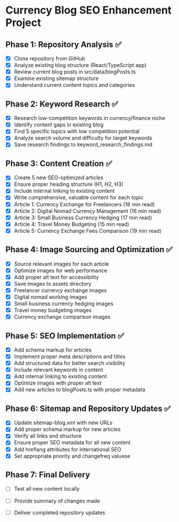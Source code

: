 # Currency Blog SEO Enhancement Project

## Phase 1: Repository Analysis ✅
- [x] Clone repository from GitHub
- [x] Analyze existing blog structure (React/TypeScript app)
- [x] Review current blog posts in src/data/blogPosts.ts
- [x] Examine existing sitemap structure
- [x] Understand current content topics and categories

## Phase 2: Keyword Research ✅
- [x] Research low-competition keywords in currency/finance niche
- [x] Identify content gaps in existing blog
- [x] Find 5 specific topics with low competition potential
- [x] Analyze search volume and difficulty for target keywords
- [x] Save research findings to keyword_research_findings.md

## Phase 3: Content Creation ✅
- [x] Create 5 new SEO-optimized articles
- [x] Ensure proper heading structure (H1, H2, H3)
- [x] Include internal linking to existing content
- [x] Write comprehensive, valuable content for each topic
- [x] Article 1: Currency Exchange for Freelancers (18 min read)
- [x] Article 2: Digital Nomad Currency Management (16 min read)
- [x] Article 3: Small Business Currency Hedging (17 min read)
- [x] Article 4: Travel Money Budgeting (15 min read)
- [x] Article 5: Currency Exchange Fees Comparison (19 min read)

## Phase 4: Image Sourcing and Optimization ✅
- [x] Source relevant images for each article
- [x] Optimize images for web performance
- [x] Add proper alt text for accessibility
- [x] Save images to assets directory
- [x] Freelancer currency exchange images
- [x] Digital nomad working images
- [x] Small business currency hedging images
- [x] Travel money budgeting images
- [x] Currency exchange comparison images
## Phase 5: SEO Implementation ✅
- [x] Add schema markup for articles
- [x] Implement proper meta descriptions and titles
- [x] Add structured data for better search visibility
- [x] Include relevant keywords in content
- [x] Add internal linking to existing content
- [x] Optimize images with proper alt text
- [x] Add new articles to blogPosts.ts with proper metadata

## Phase 6: Sitemap and Repository Updates ✅
- [x] Update sitemap-blog.xml with new URLs
- [x] Add proper schema markup for new articles
- [x] Verify all links and structure
- [x] Ensure proper SEO metadata for all new content
- [x] Add hreflang attributes for international SEO
- [x] Set appropriate priority and changefreq valuese

## Phase 7: Final Delivery
- [ ] Test all new content locally
- [ ] Provide summary of changes made
- [ ] Deliver completed repository updates

